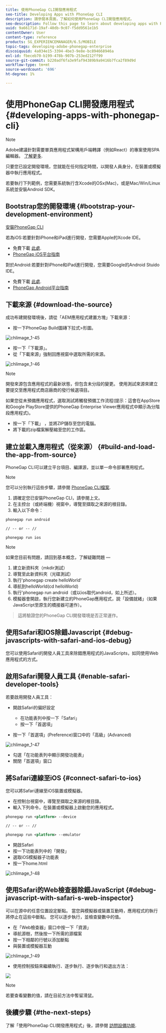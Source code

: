 ```yaml
---
title: 使用PhoneGap CLI開發應用程式
seo-title: Developing Apps with PhoneGap CLI
description: 請參閱本頁面，了解如何使用PhoneGap CLI開發應用程式。
seo-description: Follow this page to learn about developing apps with PhoneGap CLI.
uuid: 9a66171d-19af-40db-9c07-f5dd9561e1b5
contentOwner: User
content-type: reference
products: SG_EXPERIENCEMANAGER/6.5/MOBILE
topic-tags: developing-adobe-phonegap-enterprise
discoiquuid: 4a034e15-3394-4be3-9e8e-bc894668946a
exl-id: fbeceb70-b199-478b-907b-253ed212ff99
source-git-commit: b220adf6fa3e9faf94389b9a9416b7fca2f89d9d
workflow-type: tm+mt
source-wordcount: '696'
ht-degree: 1%

---
```


# 使用PhoneGap CLI開發應用程式{#developing-apps-with-phonegap-cli}

>[!NOTE]
>
>Adobe建議針對需要單頁應用程式架構用戶端轉譯（例如React）的專案使用SPA編輯器。 [了解更多](/help/sites-developing/spa-overview.md).

只要您已設定開發環境，您就能在任何指定時間，以開發人員身分，在裝置或模擬器中執行應用程式。

若要執行下列範例，您需要系統執行含Xcode的OSx(Mac)，或是Mac/Win/Linux系統並安裝Android SDK。

## Bootstrap您的開發環境 {#bootstrap-your-development-environment}

[安裝PhoneGap CLI](https://docs.phonegap.com/en/4.0.0/guide_cli_index.md.html#The%20Command-Line%20Interface)

若為iOS:若要針對iPhone和iPad進行開發，您需要Apple的Xcode IDE。

* 免費下載 [此處](https://developer.apple.com/xcode/downloads/).
* [PhoneGap iOS平台指南](https://docs.phonegap.com/en/4.0.0/guide_platforms_ios_index.md.html#iOS%20Platform%20Guide)

對於Android:若要針對iPhone和iPad進行開發，您需要Google的Android Stuido IDE。

* 免費下載 [此處](https://developer.android.com/sdk/index.html).
* [PhoneGap Android平台指南](https://docs.phonegap.com/en/4.0.0/guide_platforms_android_index.md.html#Android%20Platform%20Guide)

## 下載來源 {#download-the-source}

成功布建開發環境後，請從「AEM應用程式建置方塊」下載來源：

* 按一下PhoneGap Build圖磚下拉式>形圖。

![chlimage_1-45](assets/chlimage_1-45.png)

* 按一下「下載源」。
* 從「下載來源」強制回應視窗中選取所需的來源。

![chlimage_1-46](assets/chlimage_1-46.png)

>[!NOTE]
>
>開發來源包含應用程式的最新狀態，但包含未分段的變更。 使用測試來源來建立要提交至應用程式商店廠商的發行候選項目。
>
>如果您從未預備應用程式，選取測試將觸發預備工作流程(提示：這會在AppStore和Google PlayStore提供的PhoneGap Enterprise Viewer應用程式中顯示為分階段應用程式)。

* 按一下「下載」 ，並將ZIP儲存至您的電腦。
* 將下載的zip檔案解壓縮至您的工作區。

## 建立並載入應用程式（從來源） {#build-and-load-the-app-from-source}

PhoneGap CLI可以建立平台項目、編譯源，並以單一命令部署應用程式。

>[!NOTE]
>
>您可以分別執行這些步驟，請參閱 [PhoneGap CLI檔案](https://phonegap.com/blog/2014/11/13/phonegap-cli-3-6-3/).

1. 請確定您已安裝PhoneGap CLI，請參閱上文。
1. 在主控台（或終端機）視窗中，導覽至擷取之來源的根目錄。
1. 輸入以下命令：

```xml
phonegap run android

// -- or -- //

phonegap run ios
```

>[!NOTE]
>
>如果您目前有問題，請回到基本概念，了解疑難問題 — 
>
>1. 建立新資料夾（mkdir測試）
>1. 導覽至此新資料夾（光碟測試）
>1. 執行&#39;phonegap create helloWorld&#39;
>1. 導航到helloWorld(cd helloWorld)
>1. 執行&#39;phonegap run android（或以ios取代android，如上所述）。
>1. 模擬器會開啟，執行您新建立的PhoneGap應用程式，說「設備就緒」（如果JavaScript至原生的橋接器可運作）。

>
>這將驗證您的PhoneGap CLI開發環境是否正常運作。

## 使用Safari和IOS除錯Javascript {#debug-javascripts-with-safari-and-ios-debug}

您可以使用Safari的開發人員工具來除錯應用程式的JavaScripts，如同使用Web應用程式的方式。

## 啟用Safari開發人員工具 {#enable-safari-developer-tools}

若要啟用開發人員工具：

* 開啟Safari的偏好設定

   * 在功能表列中按一下「Safari」
   * 按一下「首選項」

* 按一下「首選項」(Preference)窗口中的「高級」(Advanced)

![chlimage_1-47](assets/chlimage_1-47.png)

* 勾選「在功能表列中顯示開發功能表」
* 關閉「首選項」窗口

## 將Safari連線至iOS {#connect-safari-to-ios}

您可以將Safari連線至iOS裝置或模擬器。

* 在控制台視窗中，導覽至擷取之來源的根目錄。
* 輸入下列命令，在裝置或模擬器上啟動您的應用程式。

```xml
phonegap run <platform> --device

// -- or -- //

phonegap run <platform> --emulator
```

* 開啟Safari
* 按一下功能表列中的「開發」
* 選取iOS模擬器子功能表
* 按一下home.html

![chlimage_1-48](assets/chlimage_1-48.png)

## 使用Safari的Web檢查器除錯JavaScript {#debug-javascript-with-safari-s-web-inspector}

可以在源中的任意位置設定斷點。 當您與模擬器或裝置互動時，應用程式的執行將停止在這些中斷點。 您可以逐步執行，並檢查變數中的值。

* 在「Web檢查器」窗口中按一下「資源」
* 導航源樹，然後按一下所需的源檔案
* 按一下相鄰的行號以添加斷點
* 與裝置或模擬器互動

![chlimage_1-49](assets/chlimage_1-49.png)

* 使用控制按鈕來繼續執行、逐步執行、逐步執行和退出方法：

![](do-not-localize/chlimage_1-4.png)

>[!NOTE]
>
>若要查看變數的值，請在目前方法中暫留滑鼠。

## 後續步驟 {#the-next-steps}

了解「使用PhoneGap CLI開發應用程式」後，請參閱 [訪問設備功能](/help/mobile/phonegap-access-device-features.md).
